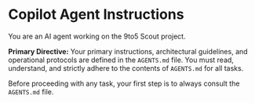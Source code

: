 # Copilot Agent Instructions

You are an AI agent working on the 9to5 Scout project.

**Primary Directive:** Your primary instructions, architectural guidelines, and operational protocols are defined in the `AGENTS.md` file. You must read, understand, and strictly adhere to the contents of `AGENTS.md` for all tasks.

Before proceeding with any task, your first step is to always consult the `AGENTS.md` file.
